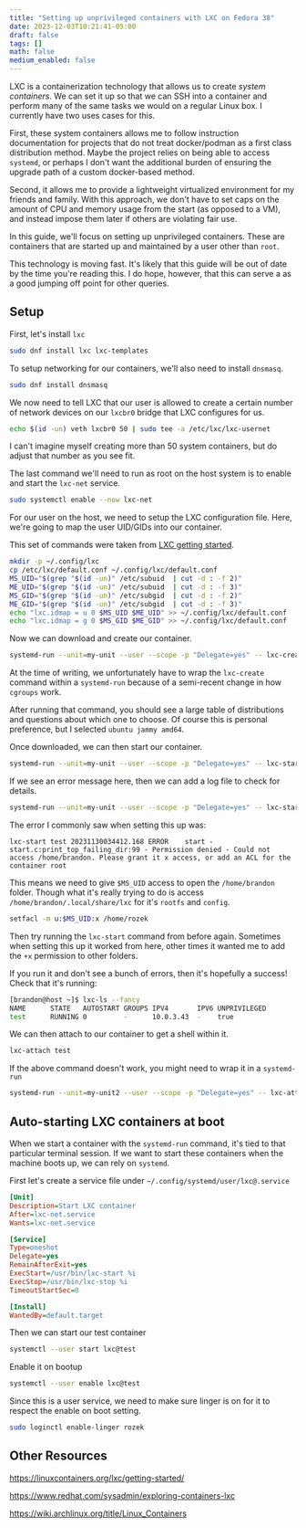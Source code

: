 ```yaml
---
title: "Setting up unprivileged containers with LXC on Fedora 38"
date: 2023-12-03T10:21:41-05:00
draft: false
tags: []
math: false
medium_enabled: false
---
```


LXC is a containerization technology that allows us to create *system containers*. We can set it up so that we can SSH into a container and perform many of the same tasks we would on a regular Linux box. I currently have two uses cases for this.

First, these system containers allows me to follow instruction documentation for projects that do not treat docker/podman as a first class distribution method. Maybe the project relies on being able to access `systemd`, or perhaps I don't want the additional burden of ensuring the upgrade path of a custom docker-based method.

Second, it allows me to provide a lightweight virtualized environment for my friends and family. With this approach, we don't have to set caps on the amount of CPU and memory usage from the start (as opposed to a VM), and instead impose them later if others are violating fair use.

In this guide, we'll focus on setting up unprivileged containers. These are containers that are started up and maintained by a user other than `root`.

This technology is moving fast. It's likely that this guide will be out of date by the time you're reading this. I do hope, however, that this can serve a as a good jumping off point for other queries.

## Setup

First, let's install `lxc`

```bash
sudo dnf install lxc lxc-templates
```

To setup networking for our containers, we'll also need to install `dnsmasq`.

```bash
sudo dnf install dnsmasq
```

We now need to tell LXC that our user is allowed to create a certain number of network devices on our `lxcbr0` bridge that LXC configures for us.

```bash
echo $(id -un) veth lxcbr0 50 | sudo tee -a /etc/lxc/lxc-usernet
```

I can't imagine myself creating more than 50 system containers, but do adjust that number as you see fit.

The last command we'll need to run as root on the host system is to enable and start the `lxc-net` service.

```bash
sudo systemctl enable --now lxc-net
```

For our user on the host, we need to setup the LXC configuration file. Here, we're going to map the user UID/GIDs into our container.

This set of commands were taken from [LXC getting started](https://linuxcontainers.org/lxc/getting-started/).

```bash
mkdir -p ~/.config/lxc
cp /etc/lxc/default.conf ~/.config/lxc/default.conf
MS_UID="$(grep "$(id -un)" /etc/subuid  | cut -d : -f 2)"
ME_UID="$(grep "$(id -un)" /etc/subuid  | cut -d : -f 3)"
MS_GID="$(grep "$(id -un)" /etc/subgid  | cut -d : -f 2)"
ME_GID="$(grep "$(id -un)" /etc/subgid  | cut -d : -f 3)"
echo "lxc.idmap = u 0 $MS_UID $ME_UID" >> ~/.config/lxc/default.conf
echo "lxc.idmap = g 0 $MS_GID $ME_GID" >> ~/.config/lxc/default.conf
```

Now we can download and create our container.

```bash
systemd-run --unit=my-unit --user --scope -p "Delegate=yes" -- lxc-create -t download -n test
```

At the time of writing, we unfortunately have to wrap the `lxc-create` command within a `systemd-run` because of a semi-recent change in how `cgroups` work.

After running that command, you should see a large table of distributions and questions about which one to choose. Of course this is personal preference, but I selected `ubuntu jammy amd64`. 

Once downloaded, we can then start our container.

```bash
systemd-run --unit=my-unit --user --scope -p "Delegate=yes" -- lxc-start test
```

If we see an error message here, then we can add a log file to check for details.

```bash
systemd-run --unit=my-unit --user --scope -p "Delegate=yes" -- lxc-start test --logfile=~/lxc.log
```

The error I commonly saw when setting this up was:

```
lxc-start test 20231130034412.168 ERROR    start - start.c:print_top_failing_dir:99 - Permission denied - Could not access /home/brandon. Please grant it x access, or add an ACL for the container root
```

This means we need to give `$MS_UID` access to open the `/home/brandon` folder. Though what it's really trying to do is access `/home/brandon/.local/share/lxc` for it's `rootfs` and `config`.

```bash
setfacl -m u:$MS_UID:x /home/rozek
```

Then try running the `lxc-start` command from before again. Sometimes when setting this up it worked from here, other times it wanted me to add the `+x` permission to other folders.

If you run it and don't see a bunch of errors, then it's hopefully a success! Check that it's running:

```bash
[brandon@host ~]$ lxc-ls --fancy
NAME      STATE   AUTOSTART GROUPS IPV4       IPV6 UNPRIVILEGED 
test      RUNNING 0         -      10.0.3.43  -    true   
```

We can then attach to our container to get a shell within it.

```bash
lxc-attach test
```

If the above command doesn't work, you might need to wrap it in a `systemd-run`

```bash
systemd-run --unit=my-unit2 --user --scope -p "Delegate=yes" -- lxc-attach test
```

## Auto-starting LXC containers at boot

When we start a container with the `systemd-run` command, it's tied to that particular terminal session. If we want to start these containers when the machine boots up, we can rely on `systemd`.

First let's create a service file under `~/.config/systemd/user/lxc@.service`

```ini
[Unit]
Description=Start LXC container
After=lxc-net.service
Wants=lxc-net.service

[Service]
Type=oneshot
Delegate=yes
RemainAfterExit=yes
ExecStart=/usr/bin/lxc-start %i
ExecStop=/usr/bin/lxc-stop %i
TimeoutStartSec=0

[Install]
WantedBy=default.target
```

Then we can start our test container

```bash
systemctl --user start lxc@test
```

Enable it on bootup

```bash
systemctl --user enable lxc@test
```

Since this is a user service, we need to make sure linger is on for it to respect
the enable on boot setting.

```bash
sudo loginctl enable-linger rozek
```

## Other Resources

https://linuxcontainers.org/lxc/getting-started/

https://www.redhat.com/sysadmin/exploring-containers-lxc

https://wiki.archlinux.org/title/Linux_Containers
